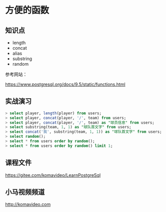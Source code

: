 方便的函数
==========

## 知识点

* length
* concat
* alias
* substring
* random

参考网站：

https://www.postgresql.org/docs/9.5/static/functions.html

## 实战演习

~~~sql
> select player, length(player) from users;
> select player, concat(player, '/', team) from users;
> select player, concat(player, '/', team) as "球员信息" from users;
> select substring(team, 1, 1) as "球队首文字" from users;
> select concat('我', substring(team, 1, 1)) as "球队首文字" from users;
> select random();
> select * from users order by random();
> select * from users order by random() limit 1;
~~~

## 课程文件

https://gitee.com/komavideo/LearnPostgreSql

## 小马视频频道

http://komavideo.com
